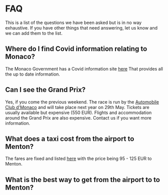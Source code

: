 # FAQ

This is a list of the questions we have been asked but is in no way exhaustive. If you have other things that need answering, let us know and we can add them to the list.

## Where do I find Covid information relating to Monaco?

The Monaco Government has a Covid information site [here](https://www.villaevabeach.com/en) That provides all the up to date information.

## Can I see the Grand Prix?

Yes, if you come the previous weekend. The race is run by the [Automobile Club d'Monaco](https://acm.mc/en/edition/grand-prix-de-monaco-2022/) and will take place next year on 29th May. Tickets are usually available but expensive (550 EUR). Flights and accommodation around the Grand Prix are also expensive. Contact us if you want more information.

## What does a taxi cost from the airport to Menton?

 The fares are fixed and listed [here](https://www.nice.aeroport.fr/en/directions/taxis) with the price being 95 - 125 EUR to Menton.

## What is the best way to get from the airport to to Menton?
